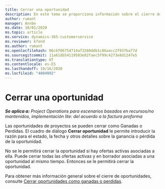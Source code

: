 ```yaml
---
title: Cerrar una oportunidad
description: En este tema se proporciona información sobre el cierre de una oportunidad de proyecto.
author: rumant
manager: Annbe
ms.date: 10/01/2020
ms.topic: article
ms.service: dynamics-365-customerservice
ms.reviewer: kfend
ms.author: rumant
ms.openlocfilehash: 06c6f06754714af3260ddb1c86aacc2f937ba77d
ms.sourcegitcommit: 11a61db54119503e82faec5f99c4273e8d1247e5
ms.translationtype: HT
ms.contentlocale: es-ES
ms.lasthandoff: 10/16/2020
ms.locfileid: "4084992"
---
```

# <a name="close-an-opportunity"></a>Cerrar una oportunidad

_**Se aplica a:** Project Operations para escenarios basados en recursos/no mantenidos, implementación lite: del acuerdo a la factura proforma_

Las oportunidades de proyectos se pueden cerrar como Ganadas o Perdidas. El cuadro de diálogo **Cerrar oportunidad** le permite introducir la razón para el estado, la fecha y otros detalles sobre la ganancia o pérdida de la oportunidad.

No se le permitirá cerrar la oportunidad si hay ofertas activas asociadas a ella. Puede cerrar todas las ofertas activas y en borrador asociadas a una oportunidad al mismo tiempo. Entonces se le permitirá cerrar la oportunidad.

Para obtener más información general sobre el cierre de oportunidades, consulte [Cerrar oportunidades como ganadas o perdidas](https://docs.microsoft.com/dynamics365/sales-enterprise/close-opportunity-won-lost-sales).
